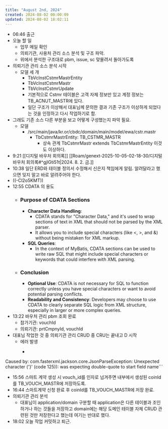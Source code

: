 ```yaml
---
title: "August 2nd, 2024"
created: 2024-08-02 00:00:09
updated: 2024-08-02 18:02:11
---
```

  * 06:46 출근
  * 오늘 할 일
    * 업무 메일 확인
    * 의뢰기관, 사용처 관리 소스 분석 및 구조 파악.
    * 위에서 분석한 구조대로 pbm, issue, sc 맞물려서 돌아가도록
  * 의뢰기관 관리 소스 분석 시작
    * 모델 세 개
      * TbVcInstCstmrMastrEntity
      * TbVcInstCstmrMastr
      * TbVcInstCstmrUpdate
      * 기본적으로 Cstmr 테이블은 고객 자체 정보만 있고 계정 정보는 TB_ACNUT_MASTR에 있다.
      * 일단 구조가 이상해서 대표님께 문의한 결과 기존 구조가 이상하게 되었다는 것을 인정하고 다시 작업하기로 함.
  * 그래도 기존 소스 다른 부분을 보고 어떻게 구성했는지 파악 필요.
    * 모델
      * /src/main/java/kr.or/cbdc/domain/main/model/ewa/cstr.mastr
        * TbCstmrMastrEntity: TB_CSTMR_MASTR
          * 상속 관계 TbCstmrMastr extends TbCstmrMastrEntity 이것도 이상하다.
  * 9:21 [[디지털 바우처 회의록]] [[Roam/genext-2025-10-05-02-18-30/디지털 바우처 회의록#^gjlGti51t|2024. 8. 2. 금.]]
  * 10:38 일단 ERD와 테이블 정의서 수정해서 신은지 책임에게 알림. 알려달라고 했으면 잊지 말고 바로 알려주어야 한다.
  * ((-Cl2o5KMT))
  * 12:55 CDATA 의 용도
    * ### Purpose of CDATA Sections
      * **Character Data Handling**:
        * CDATA stands for "Character Data," and it's used to wrap sections of text in XML that should not be parsed by the XML parser.
        * It allows you to include special characters (like <, >, and &) without being mistaken for XML markup.
      * **SQL Queries**:
        * In the context of MyBatis, CDATA sections can be used to write raw SQL that might include special characters or keywords that could interfere with XML parsing.
    * ### Conclusion
      * **Optional Use**: CDATA is not necessary for SQL to function correctly unless you have special characters or want to avoid potential parsing conflicts.
      * **Readability and Consistency**: Developers may choose to use CDATA to clearly separate SQL logic from XML structure, especially in larger or more complex queries.
  * 13:22 바우처 관리 pbm 조회 완료
    * 참가기관: vouchId
    * 의뢰기관: prtCmpnyId, vouchId
  * 대표님 작업한 것 중 의뢰기관 관리 CRUD 중 CRU는 끝내고 D 시작
    * 에러 발생
      * ```plain text
Caused by: com.fasterxml.jackson.core.JsonParseException: Unexpected character ('}' (code 125)): was expecting double-quote to start field name```
  * 15:56 스마트 계약 생성 시 vouch_id를 인자로 넘겨주면 내부에서 생성된 coinId를 TB_VOUCH_MASTR에 저장하도록.
  * 16:44 스마트계약 신청 완료 후 coinId를 TB_VOUCH_MASTR에 저장 완료.
  * 의뢰기관 관리 분석
    * 대표님이 application/domain 구분할 때 application은 다른 테이블과 조인하거나 하는 것들을 저장하고 domain에는 해당 도메인 테이블 자체 CRUD 관련된 것만 저장한다고 했는데 여기는 반대로 했다.
  * 18:02 오늘 작업 커밋하고 퇴근.